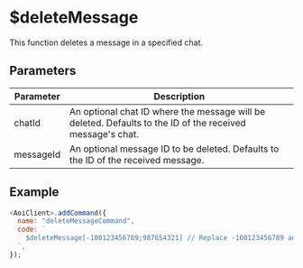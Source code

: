 # $deleteMessage

This function deletes a message in a specified chat.

## Parameters

| Parameter  | Description                                               |
| ---------- | --------------------------------------------------------- |
| chatId     | An optional chat ID where the message will be deleted. Defaults to the ID of the received message's chat. |
| messageId  | An optional message ID to be deleted. Defaults to the ID of the received message. |

## Example

```js
<AoiClient>.addCommand({
  name: "deleteMessageCommand",
  code: `
    $deleteMessage[-100123456789;987654321] // Replace -100123456789 and 987654321 with the actual chat ID and message ID
  `,
});
```